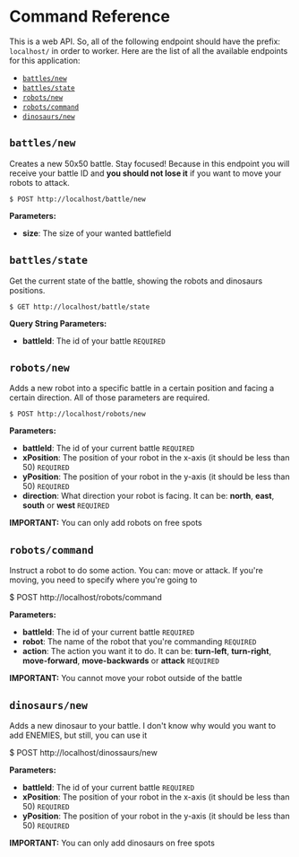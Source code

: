 # Command Reference

This is a web API. So, all of the following endpoint should have the prefix: `localhost/` in order to worker. Here are the list of all the available endpoints for this application:

* [`battles/new`](#battles/new)
* [`battles/state`](#battles/state)
* [`robots/new`](#robots/new)
* [`robots/command`](#robots/command)
* [`dinosaurs/new`](#dinosaurs/new)


## `battles/new`

Creates a new 50x50 battle. Stay focused! Because in this endpoint you will receive your battle ID and **you should not lose it** if you want to move your robots to attack.

    $ POST http://localhost/battle/new

**Parameters:**
* **size**: The size of your wanted battlefield


## `battles/state`

Get the current state of the battle, showing the robots and dinosaurs positions.

    $ GET http://localhost/battle/state

**Query String Parameters:**
* **battleId**: The id of your battle `REQUIRED`


## `robots/new`

Adds a new robot into a specific battle in a certain position and facing a certain direction. All of those parameters are required.

    $ POST http://localhost/robots/new

**Parameters:**
* **battleId**: The id of your current battle `REQUIRED`
* **xPosition**: The position of your robot in the x-axis (it should be less than 50) `REQUIRED`
* **yPosition**: The position of your robot in the y-axis (it should be less than 50) `REQUIRED`
* **direction**: What direction your robot is facing. It can be: **north**, **east**, **south** or **west** `REQUIRED`

**IMPORTANT:** You can only add robots on free spots


## `robots/command`

Instruct a robot to do some action. You can: move or attack. If you're moving, you need to specify where you're going to

$ POST http://localhost/robots/command

**Parameters:**
* **battleId**: The id of your current battle `REQUIRED`
* **robot**: The name of the robot that you're commanding `REQUIRED`
* **action**: The action you want it to do. It can be: **turn-left**, **turn-right**, **move-forward**, **move-backwards** or **attack** `REQUIRED`

**IMPORTANT:** You cannot move your robot outside of the battle


## `dinosaurs/new`

Adds a new dinosaur to your battle. I don't know why would you want to add ENEMIES, but still, you can use it

$ POST http://localhost/dinossaurs/new

**Parameters:**
* **battleId**: The id of your current battle `REQUIRED`
* **xPosition**: The position of your robot in the x-axis (it should be less than 50) `REQUIRED`
* **yPosition**: The position of your robot in the y-axis (it should be less than 50) `REQUIRED`

**IMPORTANT:** You can only add dinosaurs on free spots
